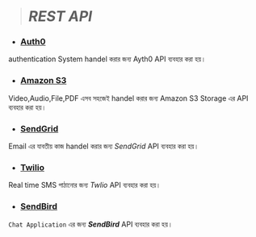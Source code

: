 ># _REST API_ 

* ### **[Auth0](https://auth0.com/)**
authentication System handel করার জন্য Ayth0 API ব্যবহার করা হয়। 

* ### **[Amazon S3](https://aws.amazon.com/s3/)**
Video,Audio,File,PDF এসব সহজেই handel করার জন্য Amazon S3 Storage এর API ব্যবহার করা হয়। 

* ### **[SendGrid](https://sendgrid.com/)**
Email এর যাবতীয় কাজ handel করার জন্য *SendGrid* API ব্যবহার করা হয়। 

* ### **[Twilio](https://www.twilio.com/)**
Real time SMS পাঠানোর জন্য *Twlio* API ব্যবহার করা হয়। 

* ### **[SendBird](https://sendbird.com/)** 
`Chat Application` এর জন্য ***SendBird*** API ব্যবহার করা হয়। 


